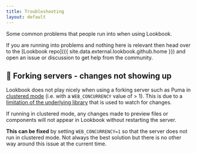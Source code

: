 ```yaml
---
title: Troubleshooting
layout: default
---
```


Some common problems that people run into when using Lookbook.

If you are running into problems and nothing here is relevant then head over to the [Lookbook repo]({{ site.data.external.lookbook.github.home }}) and open an issue or discussion to get help from the community.

## 🚨 Forking servers - changes not showing up

Lookbook does not play nicely when using a forking server such as Puma in [clustered mode](https://github.com/puma/puma#clustered-mode) (i.e. with a `WEB_CONCURRENCY` value of > 1). This is due to a [limitation of the underlying library](https://github.com/allmarkedup/lookbook/issues/98#issuecomment-1253796251) that is used to watch for changes.

If running in clustered mode, any changes made to preview files or components will not appear in Lookbook without restarting the server.

**This can be fixed** by setting `WEB_CONCURRENCY=1` so that the server does not run in clustered mode. Not always the best solution but there is no other way around this issue at the current time.

